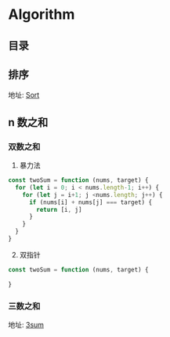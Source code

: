 # Algorithm

## 目录

## 排序

地址: [Sort](https://github.com/stephentian/daily-js/tree/master/01-Algorithm/05-Sort)

##

## n 数之和

### 双数之和

1. 暴力法

```js
const twoSum = function (nums, target) {
  for (let i = 0; i < nums.length-1; i++) {
    for (let j = i+1; j <nums.length; j++) {
      if (nums[i] + nums[j] === target) {
        return [i, j]
      }
    }
  }
}
```

2. 双指针

```js
const twoSum = function (nums, target) {
  
}
```

### 三数之和

地址: [3sum](https://leetcode-cn.com/problems/3sum/)
